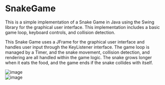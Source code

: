 # SnakeGame

This is a simple implementation of a Snake Game in Java using the Swing library for the graphical user interface. This implementation includes a basic game loop, keyboard controls, and collision detection.

This Snake Game uses a JFrame for the graphical user interface and handles user input through the KeyListener interface. The game loop is managed by a Timer, and the snake movement, collision detection, and rendering are all handled within the game logic. The snake grows longer when it eats the food, and the game ends if the snake collides with itself.
 
![image](https://github.com/abhinavparvatham/SnakeGame/assets/92590949/4e781167-12d2-4ee4-a7c0-c75b1e5a83d3)    
![image](https://github.com/abhinavparvatham/SnakeGame/assets/92590949/6f18b813-1eed-44e3-a53b-fc48262c2036) 


